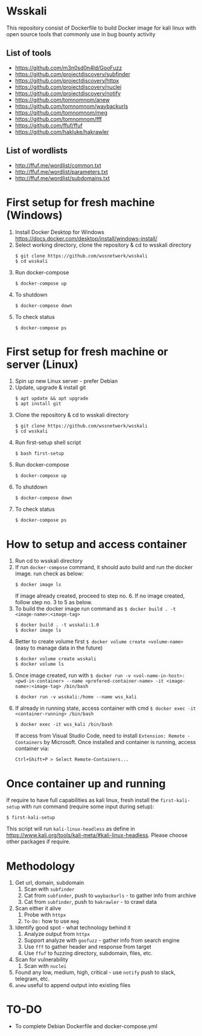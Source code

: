 # Wsskali
This repository consist of Dockerfile to build Docker image for kali linux with open source tools that commonly use in bug bounty activity
## List of tools
* https://github.com/m3n0sd0n4ld/GooFuzz
* https://github.com/projectdiscovery/subfinder
* https://github.com/projectdiscovery/httpx
* https://github.com/projectdiscovery/nuclei
* https://github.com/projectdiscovery/notify
* https://github.com/tomnomnom/anew
* https://github.com/tomnomnom/waybackurls
* https://github.com/tomnomnom/meg
* https://github.com/tomnomnom/fff
* https://github.com/ffuf/ffuf
* https://github.com/hakluke/hakrawler
## List of wordlists
* http://ffuf.me/wordlist/common.txt
* http://ffuf.me/wordlist/parameters.txt
* http://ffuf.me/wordlist/subdomains.txt
# First setup for fresh machine (Windows)
1. Install Docker Desktop for Windows https://docs.docker.com/desktop/install/windows-install/
2. Select working directory, clone the repository & cd to wsskali directory
   ```
   $ git clone https://github.com/wssnetwork/wsskali
   $ cd wsskali
   ```
3. Run docker-compose
   ```
   $ docker-compose up
   ```
4. To shutdown
   ```
   $ docker-compose down
   ```
5. To check status
   ```
   $ docker-compose ps
   ```
# First setup for fresh machine or server (Linux)
1. Spin up new Linux server - prefer Debian
2. Update, upgrade & install git
   ```
   $ apt update && apt upgrade
   $ apt install git
   ```
3. Clone the repository & cd to wsskali directory
   ```
   $ git clone https://github.com/wssnetwork/wsskali
   $ cd wsskali
   ```
4. Run first-setup shell script
   ```
   $ bash first-setup
   ```
5. Run docker-compose
   ```
   $ docker-compose up
   ```
6. To shutdown
   ```
   $ docker-compose down
   ```
7. To check status
   ```
   $ docker-compose ps
   ```
# How to setup and access container
1. Run cd to wsskali directory
2. If run `docker-compose` command, it should auto build and run the docker image. run check as below:
   ```
   $ docker image ls
   ```
   If image already created, proceed to step no. 6. If no image created, follow step no. 3 to 5 as below.
3. To build the docker image run command as `$ docker build . -t <image-name>:<image-tag>`
   ```
   $ docker build . -t wsskali:1.0
   $ docker image ls
   ```
4. Better to create volume first `$ docker volume create <volume-name>` (easy to manage data in the future)
   ```
   $ docker volume create wsskali
   $ docker volume ls
   ```
5. Once image created, run with `$ docker run -v <vol-name-in-host>:<pwd-in-container> --name <prefered-container-name> -it <image-name>:<image-tag> /bin/bash`
   ```
   $ docker run -v wsskali:/home --name wss_kali
   ```
6. If already in running state, access container with cmd `$ docker exec -it <container-running> /bin/bash`
   ```
   $ docker exec -it wss_kali /bin/bash
   ```
   If access from Visual Studio Code, need to install `Extension: Remote - Containers` by Microsoft. Once installed and container is running, access container via:
   ```
   Ctrl+Shift+P > Select Remote-Containers...
   ```
# Once container up and running
If require to have full capabilities as kali linux, fresh install the `first-kali-setup` with run command (require some input during setup):
```
$ first-kali-setup
```
This script will run `kali-linux-headless` as define in https://www.kali.org/tools/kali-meta/#kali-linux-headless. Please choose other packages if require.
# Methodology
1. Get url, domain, subdomain
   1. Scan with `subfinder`
   2. Cat from `subfinder`, push to `waybackurls` - to gather info from archive
   3. Cat from `subfinder`, push to `hakrawler` - to crawl data
2. Scan either it alive
   1. Probe with `httpx`
   2. `To-Do:` how to use `meg`
3. Identify good spot - what technology behind it
   1. Analyze output from `httpx`
   2. Support analyze with `goofuzz` - gather info from search engine
   3. Use `fff` to gather header and response from target
   4. Use `ffuf` to fuzzing directory, subdomain, files, etc.
4. Scan for vulnerability
   1. Scan with `nuclei`
5. Found any low, medium, high, critical - use `notify` push to slack, telegram, etc.
6. `anew` useful to append output into existing files
# TO-DO
* To complete Debian Dockerfile and docker-compose.yml